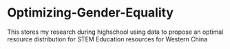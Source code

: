 # Optimizing-Gender-Equality
This stores my research during highschool using data to propose an optimal resource distribution for STEM Education resources for Western China

